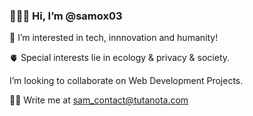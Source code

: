 
### 👩🏽‍🚀 Hi, I’m @samox03

🌱 I’m interested in tech, innnovation and humanity!

🫀 Special interests lie in ecology & privacy & society.

I’m looking to collaborate on Web Development Projects.

🤲🏾 Write me at sam_contact@tutanota.com

<!--
**samox03/samox03** is a ✨ _special_ ✨ repository because its `README.md` (this file) appears on your GitHub profile.

Here are some ideas to get you started:

- 🔭 I’m currently working on ...
- 🌱 I’m currently learning ...
- 👯 I’m looking to collaborate on ...
- 🤔 I’m looking for help with ...
- 💬 Ask me about ...
- 📫 How to reach me: ...
- 😄 Pronouns: ...
- ⚡ Fun fact: ...
-->
